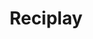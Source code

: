 ---
layout: case
name: reciplay
title: Reciplay
tagline: Cookbook tool to empower users who are new to technology
description: 
  - For the final project in the Google UX Design Professional Certificate program, I created a cookbook tool for users who are new to technology.
  - My client, Reciplay, is dedicated to creating a cookbook tool that inspires and empowers its users to enjoy the process of cooking and trying new recipes.
backLink: /cases/nycbest
nextPage:
  title: About me
  link: /about
hidden: true
banner:
  deliverable: Responsive website<br>Mobile app
  roles:
    - Concept
    - Research
    - Visuals
    - Interaction
  duration: Feb - Mar 2023
  tool: Sketch
  problem: Available cookbook apps and sites have cluttered designs that aren’t intuitive for users who are new to technology to navigate.
  solution:
    tag: Design a cross-platform experience (i.e. mobile app and responsive website) that will provide users who are new to technology with an easy way to save and consult recipes, in addition to empowering them to explore new recipes.
research:
  description: To understand the users I was designing for and their needs, I conducted qualitative research through a **competitive audit**, **empathy maps**, **interviews**, and **personas**.
  questions:
    - Who are our users?
    - What are their goals?
    - In what context are they experiencing the app?
  target:
    description: "The primary user group is users who are new to technology. To learn more about these users’ context, I consulted Google’s resources on the ‘Next Billion Users’ and the ‘Designing for Digital Confidence’ site. This research revealed that digital fluency was not the only factor affecting the accessibility and usability of available cookbook apps. Other factors included device sharing and textual and numerical literacy.
    <br><br>Due to the time constraints for this project and my limited access to a diverse group of users who are new to technology, I focused on English-speaking users based in the United States who did not grow up with computers or mobile phones."
  personas:
    - name: Baker
      age: 68
      job: Retired
      image: portrait1.png
      needs:
        - Quick + easy way to enter  recipes on their phone
        - Accessible text color and size options
        - Consolidated grocery list from multiple recipes
    - name: Betsy
      age: 75
      job: Retired
      image: portrait2.png
      needs:
        - Step-by-step view to consult while cooking
        - List of ingredients needed for each step
        - Easy way to save online recipes
  challenges:
    - Not assistive technology accessible
    - No descriptive filters
    - Poor information architecture
  opportunities:
    - Optimize for assistive technologies
    - Provide descriptive filters
    - Clear information architecture
  competitive_analysis:
    summary: Next, I selected three direct competitors from the highest rated cookbook apps on the App Store, along with one indirect competitor that offers meal kits.
    competitors:
      - competitor1.png
      - competitor2.png
      - competitor3.png
      - competitor4.png
ideation:
  summary: Using the **Crazy Eights exercise**, I sketched out different iterations of the homepage with these user pain points and improvement opportunities in mind.
  diagram:
    image: ideation.png 
sitemap:
  summary: I created two different sitemaps for the responsive website. The first sitemap is targeted towards prospective users that don’t yet have an account. Each page will focus on demos and explanations of each feature. The second sitemap is for current users who have logged into their account. They can take the same actions that they would on the mobile app.
wireframes:
  summary: For the digital mobile app wireframes, I designed each step of the import process as a separate screen instead of relying on swiping and other navigational patterns more suited for users familiar with technology.
  images:
    - wireframe.png
    - wireframe2.png
    - wireframe3.png
testing:
  notes:
    - I conducted a usability study to evaluate what specific difficulties users who are new to technology encounter when they try to complete the core tasks using the low-fidelity prototype for the mobile app.
    - The findings from this usability study revealed that the initial import process relied too heavily on textual cues that weren’t familiar to users who weren’t familiar with online cookbook apps.
  study_type: Moderated
  location: United States
  participants: 2 participants
  length: 20-30 minutes
  image: test.gif
  tests:
    - Add a new online recipe to your cookbook.
    - Complete the import process and save the recipe.
    - View the recipe.
  insights:
    - Users want to see guiding text and understand the ‘URL Import’ and ‘Cooking Mode’ CTAs regardless of their familiarity with  online cookbooks.
    - Users want to see the parsed (unit/ingredient/note) format on the ‘Review Ingredients’ page only after clicking on the ingredient to edit it.
final_designs:
  - title: Introductory Screens
    summary: A confusing or vague onboarding flow is often a source of drop-off for users who are new to technology. To address this, I added three opening screens before the login page that introduce users to the features of the app with a visual and explanation.
    image: design1.png
  - title: Visual and Textual Clues
    summary: I added small popups using non-technical language to provide guidance for users who may be confused about CTAs like ‘Recipe Import’ and ‘Start Cooking.’
    image: design2.png
  - title: Guiding questions for import process
    summary: I crafted questions using open, friendly language to guide users through what information has been imported from the online recipe. While existing recipe apps often immediately import the online recipe without asking you to edit it, I noticed that page to add an original recipe is often entirely different from the editing process and provides little instructions. Consistency is essential in designing for users who are new to technology so I wanted to keep this format the same for both user flows for adding a new recipe.
    image: design3.png
  - title: Cooking Mode
    summary: I included a cooking mode that presents each step of the recipe, including which ingredients are needed and sentences separated visually for easier legibility. The cooking mode also features only three buttons to move backwards, forwards, or exit the flow because users new to technology prefer linear navigation (forward and back).
    image: design4.png
takeaways:
  summary: This was my final portfolio project in the Google UX Design certificate program so I took the initiative to design it in Sketch. Jumping into the design process with a tool not covered in the courses pushed me to learn the skills more intimately through trial-and-error. I applied all the skills I had gained throughout the courses and realized I still had so much more to learn
  lessons:
    - lesson: User Context
      learning: I learned how important research on the user context is in determining the design layout, navigation, and features. My initial designs relied on common visual and navigational patterns that are not familiar to those with low digital confidence, which was revealed through the usability test.
    - lesson: Accessibility
      learning: I realized that there is always more work to be done to make a truly accessible solution that serves my primary user group. If I had more time and a larger pool of participants for usability testing, I would add a settings page to customize screen contrast and text size.
    - lesson: Consistency
      learning: I learned how invaluable consistency is when creating a cross-platform experience, particularly for users new to technology. When considering my users’ needs, I realized that I needed to rework the responsive site mockups to make the features and visuals consistent with the mobile app.
  next_steps:
    - Conduct follow-up usability testing on the responsive website.
    - Ideate on new features like incorporating timestamped portions of a video tutorial into the cooking mode.
---
